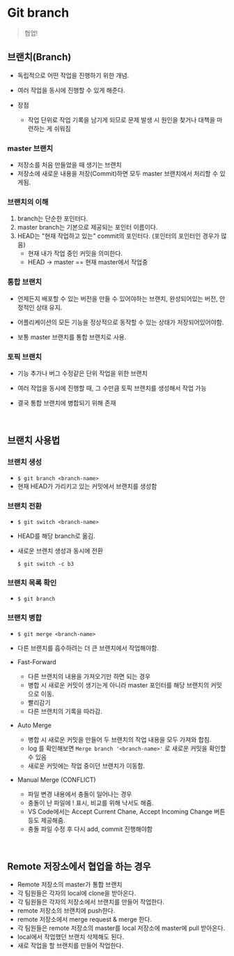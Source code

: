 

# Git branch

> 협업!

## 브랜치(Branch)

- 독립적으로 어떤 작업을 진행하기 위한 개념.
- 여러 작업을 동시에 진행할 수 있게 해준다.

- 장점
  - 작업 단위로 작업 기록을 남기게 되므로 문제 발생 시 원인을 찾거나 대책을 마련하는 게 쉬워짐

### master 브랜치

- 저장소를 처음 만들었을 때 생기는 브랜치
- 저장소에 새로운 내용을 저장(Commit)하면 모두 master 브랜치에서 처리할 수 있게됨.



### 브랜치의 이해

1. branch는 단순한 포인터다.
2. master branch는 기본으로 제공되는 포인터 이름이다.
3. HEAD는 "현재 작업하고 있는" commit의 포인터다. (포인터의 포인터인 경우가 많음)
   - 현재 내가 작업 중인 커밋을 의미한다.
   - HEAD -> master == 현재 master에서 작업중



### 통합 브랜치

- 언제든지 배포할 수 있는 버전을 만들 수 있어야하는 브랜치, 완성되어있는 버전, 안정적인 상태 유지.
- 어플리케이션의 모든 기능을 정상적으로 동작할 수 있는 상태가 저장되어있어야함.

- 보통 master 브랜치를 통합 브랜치로 사용.

### 토픽 브랜치

- 기능 추가나 버그 수정같은 단위 작업을 위한 브랜치
- 여러 작업을 동시에 진행할 때, 그 수만큼 토픽 브랜치를 생성해서 작업 가능

- 결국 통합 브랜치에 병합되기 위해 존재

<br>

## 브랜치 사용법

### 브랜치 생성

- `$ git branch <branch-name>`
- 현재 HEAD가 가리키고 있는 커밋에서 브랜치를 생성함

### 브랜치 전환

- `$ git switch <branch-name>`

- HEAD를 해당 branch로 옮김.

- 새로운 브랜치 생성과 동시에 전환

  `$ git switch -c b3`

### 브랜치 목록 확인

- `$ git branch`

### 브랜치 병합

- `$ git merge <branch-name>`

- 다른 브랜치를 흡수하려는 더 큰 브랜치에서 작업해야함.

- Fast-Forward
  - 다른 브랜치의 내용을 가져오기만 하면 되는 경우
  - 병합 시 새로운 커밋이 생기는게 아니라 master 포인터를 해당 브랜치의 커밋으로 이동.
  - 빨리감기
  - 다른 브랜치의 기록을 따라감.
- Auto Merge
  - 병합 시 새로운 커밋을 만들어 두 브랜치의 작업 내용을 모두 가져와 합침.
  - log 를 확인해보면 `Merge branch '<branch-name>'` 로 새로운 커밋을 확인할 수 있음
  - 새로운 커밋에는 작업 중이던 브랜치가 이동함.
- Manual Merge (CONFLICT)
  - 파일 변경 내용에서 충돌이 일어나는 경우
  - 충돌이 난 파일에 ! 표시, 비교를 위해 낙서도 해줌.
  - VS Code에서는 Accept Current Chane, Accept Incoming Change 버튼 등도 제공해줌.
  - 충돌 파일 수정 후 다시 add, commit 진행해야함

<br>

## Remote 저장소에서 협업을 하는 경우

- Remote 저장소의 master가 통합 브랜치
- 각 팀원들은 각자의 local에 clone을 받아온다.
- 각 팀원들은 각자의 저장소에서 브랜치를 만들어 작업한다.
- remote 저장소의 브랜치에 push한다.
- remote 저장소에서 merge request & merge 한다.
- 각 팀원들은 remote 저장소의 master를 local 저장소에 master에 pull 받아온다.
- local에서 작업했던 브랜치 삭제해도 된다.
- 새로 작업을 할 브랜치를 만들어 작업한다.